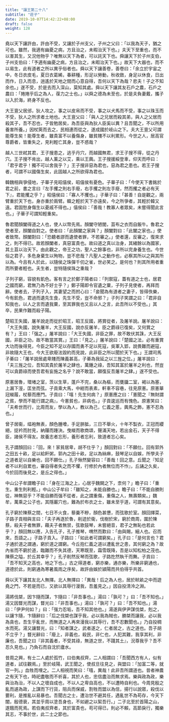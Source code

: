 ```yaml
---
title: "讓王第二十八"
subtitle: "莊子"
date: 2019-10-07T14:42:22+08:00
draft: false
weight: 128
---
```




堯以天下讓許由，許由不受，又讓於子州支父，子州之父曰：「<span class="text-secondary">以我為天子，猶之可也。雖然，我適有幽憂之病，方且治之，未暇治天下也。</span>」夫天下至重也，而不以害其生，又況他物乎？唯無以天下為者，可以託天下也。舜讓天下於子州支伯，子州支伯曰：「<span class="text-secondary">予適有幽憂之病，方且治之，未暇治天下也。</span>」故天下大器也，而不以易生，此有道者之所以異乎俗者也。舜以天下讓善卷，善卷曰：「<span class="text-secondary">余立於宇宙之中，冬日衣皮毛，夏日衣葛絺，春耕種，形足以勞動，秋收斂，身足以休食，日出而作，日入而息，逍遙於天地之間而心意自得，吾何以天下為哉？悲夫！子之不知余也。</span>」遂不受，於是去而入深山，莫知其處。舜以天下讓其友石戶之農，石戶之農曰：「<span class="text-secondary">捲捲乎后之為人，葆力之士也。</span>」以舜之德為未至也，於是夫負妻戴，攜子以入於海，終身不反也。



大王亶父居邠，狄人攻之，事之以皮帛而不受，事之以犬馬而不受，事之以珠玉而不受，狄人之所求者土地也。大王亶父曰：「<span class="text-secondary">與人之兄居而殺其弟，與人之父居而殺其子，吾不忍也，子皆勉居矣，為吾臣與為狄人臣奚以異？且吾聞之，不以所用養害所養。</span>」因杖筴而去之，民相連而從之，遂成國於岐山之下。夫大王亶父可謂能尊生矣！能尊生者，雖貴富不以養傷身，雖貧賤不以利累形。今世之人，居高官尊爵者，皆重失之，見利輕亡其身，豈不惑哉？



越人三世弒其君，王子搜患之，逃乎丹穴，而越國無君，求王子搜不得，從之丹穴。王子搜不肯出，越人薰之以艾，乘以王輿。王子搜援綏登車，仰天而呼曰：「<span class="text-secondary">君乎君乎！獨不可以舍我乎？</span>」王子搜非惡為君也，惡為君之患也。若王子搜者，可謂不以國傷生矣，此固越人之所欲得為君也。



韓魏相與爭侵地，子華子見昭僖侯，昭僖侯有憂色。子華子曰：「<span class="text-secondary">今使天下書銘於君之前，書之言曰『左手攫之則右手廢，右手攫之則左手廢，然而攫之者必有天下』，君能攫之乎？</span>」昭僖侯曰：「<span class="text-secondary">寡人不攫也。</span>」子華子曰：「<span class="text-secondary">甚善！自是觀之，兩臂重於天下也，身亦重於兩臂。韓之輕於天下亦遠矣，今之所爭者，其輕於韓又遠。君固愁身傷生以憂戚不得也。</span>」僖侯曰：「<span class="text-secondary">善哉！教寡人者眾矣，未嘗得聞此言也。</span>」子華子可謂知輕重矣。



魯君聞顏闔得道之人也，使人以幣先焉。顏闔守陋閭，苴布之衣而自飯牛。魯君之使者至，顏闔自對之。使者曰：「<span class="text-secondary">此顏闔之家與？</span>」顏闔對曰：「<span class="text-secondary">此闔之家也。</span>」使者致幣。顏闔對曰：「<span class="text-secondary">恐聽者謬而遺使者罪，不若審之。</span>」使者還，反審之，復來求之，則不得已。故若顏闔者，真惡富貴也。故曰道之真以治身，其緒餘以為國家，其土苴以治天下。由此觀之，帝王之功，聖人之餘事也，非所以完身養生也。今世俗之君子，多危身棄生以殉物，豈不悲哉？凡聖人之動作也，必察其所以之與其所以為。今且有人於此，以隨侯之珠彈千仞之雀，世必笑之。是何也？則其所用者重而所要者輕也。夫生者，豈特隨侯珠之重哉？



子列子窮，容貌有飢色。客有言之於鄭子陽者曰：「<span class="text-secondary">列禦寇，蓋有道之士也，居君之國而窮，君無乃為不好士乎？</span>」鄭子陽即令官遺之粟，子列子見使者，再拜而辭。使者去，子列子入，其妻望之而拊心曰：「<span class="text-secondary">妾聞為有道者之妻子，皆得佚樂，今有飢色，君過而遺先生食，先生不受，豈不命邪？</span>」子列子笑謂之曰：「<span class="text-secondary">君非自知我也，以人之言而遺我粟，至其罪我也又且以人之言，此吾所以不受也。</span>」其卒，民果作難而殺子陽。



楚昭王失國，屠羊說走而從於昭王，昭王反國，將賞從者，及屠羊說。屠羊說曰：「<span class="text-secondary">大王失國，說失屠羊，大王反國，說亦反屠羊，臣之爵祿已復矣，又何賞之有？</span>」王曰：「<span class="text-secondary">强之。</span>」屠羊說曰：「<span class="text-secondary">大王失國，非臣之罪，故不敢伏其誅，大王反國，非臣之功，故不敢當其賞。</span>」王曰：「<span class="text-secondary">見之。</span>」屠羊說曰：「<span class="text-secondary">楚國之法，必有重賞大功而後得見，今臣之知不足以存國而勇不足以死寇，吳軍入郢，說畏難而避寇，非故隨大王也，今大王欲廢法毀約而見說，此非臣之所以聞於天下也。</span>」王謂司馬子綦曰：「<span class="text-secondary">屠羊說居處卑賤而陳義甚高，子綦為我延之以三旌之位。</span>」屠羊說曰：「<span class="text-secondary">夫三旌之位，吾知其貴於屠羊之肆也，萬鍾之祿，吾知其富於屠羊之利也，然豈可以貪爵祿而使吾君有妄施之名乎？說不敢當，願復反吾屠羊之肆。</span>」遂不受也。



原憲居魯，環堵之室，茨以生草，蓬戶不完，桑以為樞，而甕牖二室，褐以為塞，上漏下溼，匡坐而弦。子貢乘大馬，中紺而表素，軒車不容巷，往見原憲。原憲華冠縰履，杖藜而應門。子貢曰：「<span class="text-secondary">嘻！先生何病？</span>」原憲應之曰：「<span class="text-secondary">憲聞之『無財謂之貧，學而不能行謂之病』，今憲貧也，非病也。</span>」子貢逡巡而有愧色。原憲笑曰：「<span class="text-secondary">夫希世而行，比周而友，學以為人，教以為己，仁義之慝，輿馬之飾，憲不忍為也。</span>」



曾子居衞，緼袍無表，顏色腫噲，手足胼胝，三日不舉火，十年不製衣，正冠而纓絕，捉衿而肘見，納屨而踵決。曳縰而歌商頌，聲滿天地，若出金石，天子不得臣，諸侯不得友。故養志者忘形，養形者忘利，致道者忘心矣。



孔子謂顏回曰：「<span class="text-secondary">回，來！家貧居卑，胡不仕乎？</span>」顏回對曰：「<span class="text-secondary">不願仕。回有郭外之田五十畝，足以給飦粥，郭內之田十畝，足以為絲麻，鼓琴足以自娛，所學夫子之道者足以自樂也，回不願仕。</span>」孔子愀然變容曰：「<span class="text-secondary">善哉！回之意。丘聞之『知足者不以利自累也，審自得者失之而不懼，行修於內者無位而不怍』，丘誦之久矣，今於回而後見之，是丘之得也。</span>」



中山公子牟謂瞻子曰：「<span class="text-secondary">身在江海之上，心居乎魏闕之下，柰何？</span>」瞻子曰：「<span class="text-secondary">重生。重生則利輕。</span>」中山公子牟曰：「<span class="text-secondary">雖知之，未能自勝也。</span>」瞻子曰：「<span class="text-secondary">不能自勝則從，神無惡乎？不能自勝而强不從者，此之謂重傷，重傷之人，無壽類矣。</span>」魏牟，萬乘之公子也，其隱巖穴也，難為於布衣之士，雖未至乎道，可謂有其意矣。



孔子窮於陳蔡之間，七日不火食，藜羹不糝，顏色甚憊，而弦歌於室。顏回擇菜，子路子貢相與言曰：「<span class="text-secondary">夫子再逐於魯，削迹於衞，伐樹於宋，窮於商周，圍於陳蔡，殺夫子者無罪，藉夫子者無禁，弦歌鼓琴，未嘗絕音，君子之無恥也若此乎？</span>」顏回無以應，入告孔子，孔子推琴，喟然而歎曰：「<span class="text-secondary">由與賜，細人也。召而來，吾語之。</span>」子路子貢入。子路曰：「<span class="text-secondary">如此者可謂窮矣。</span>」孔子曰：「<span class="text-secondary">是何言也？君子通於道之謂通，窮於道之謂窮。今丘抱仁義之道以遭亂世之患，其何窮之為？故內省而不窮於道，臨難而不失其德，天寒既至，霜雪既降，吾是以知松柏之茂也。陳蔡之隘，於丘其幸乎？</span>」孔子削然反琴而弦歌，子路扢然執干而舞。子貢曰：「<span class="text-secondary">吾不知天之高也，地之下也。</span>」古之得道者，窮亦樂，通亦樂，所樂非窮通也，道德於此，則窮通為寒暑風雨之序矣，故許由娛於潁陽而共伯得乎共首。



舜以天下讓其友北人無擇。北人無擇曰：「<span class="text-secondary">異哉！后之為人也，居於畎畝之中而遊堯之門，不若是而已，又欲以其辱行漫我，吾羞見之。</span>」因自投清泠之淵。



湯將伐桀，因卞隨而謀，卞隨曰：「<span class="text-secondary">非吾事也。</span>」湯曰：「<span class="text-secondary">孰可？</span>」曰：「<span class="text-secondary">吾不知也。</span>」湯又因瞀光而謀，瞀光曰：「<span class="text-secondary">非吾事也。</span>」湯曰：「<span class="text-secondary">孰可？</span>」曰：「<span class="text-secondary">吾不知也。</span>」湯曰：「<span class="text-secondary">伊尹何如？</span>」曰：「<span class="text-secondary">强力忍垢，吾不知其他也。</span>」湯遂與伊尹謀伐桀，剋之，以讓卞隨，卞隨辭曰：「<span class="text-secondary">后之伐桀也謀乎我，必以我為賊也，勝桀而讓我，必以我為貪也，吾生乎亂世，而無道之人再來漫我以其辱行，吾不忍數聞也。</span>」乃自投椆水而死。湯又讓瞀光，曰：「<span class="text-secondary">知者謀之，武者遂之，仁者居之，古之道也。吾子胡不立乎？</span>」瞀光辭曰：「<span class="text-secondary">廢上，非義也，殺民，非仁也，人犯其難，我享其利，非廉也，吾聞之曰『非其義者，不受其祿，無道之世，不踐其土』，況尊我乎？吾不忍久見也。</span>」乃負石而自沈於廬水。



昔周之興，有士二人處於孤竹，曰伯夷叔齊，二人相謂曰：「<span class="text-secondary">吾聞西方有人，似有道者，試往觀焉。</span>」至於岐陽，武王聞之，使叔旦往見之，與盟曰：「<span class="text-secondary">加富二等，就官一列。</span>」血牲而埋之。二人相視而笑曰：「<span class="text-secondary">嘻，異哉！此非吾所謂道也。昔者神農之有天下也，時祀盡敬而不祈喜，其於人也，忠信盡治而無求焉。樂與政為政，樂與治為治，不以人之壞自成也，不以人之卑自高也，不以遭時自利也。今周見殷之亂而遽為政，上謀而下行貨，阻兵而保威，割牲而盟以為信，揚行以說眾，殺伐以要利，是推亂以易暴也。吾聞古之士，遭治世不避其任，遇亂世不為苟存，今天下闇，殷德衰，其並乎周以塗吾身也，不如避之以絜吾行。</span>」二子北至於首陽之山，遂餓而死焉。若伯夷叔齊者，其於富貴也，苟可得已，則必不賴，高節戾行，獨樂其志，不事於世，此二士之節也。